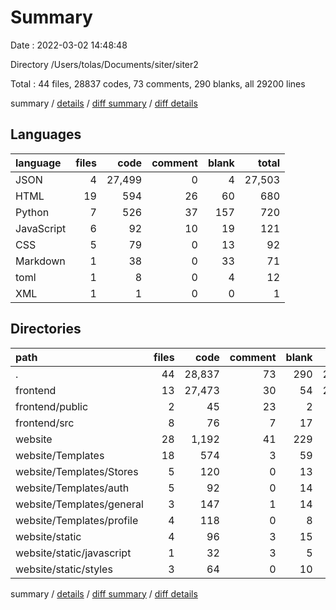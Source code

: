 # Summary

Date : 2022-03-02 14:48:48

Directory /Users/tolas/Documents/siter/siter2

Total : 44 files,  28837 codes, 73 comments, 290 blanks, all 29200 lines

summary / [details](details.md) / [diff summary](diff.md) / [diff details](diff-details.md)

## Languages
| language | files | code | comment | blank | total |
| :--- | ---: | ---: | ---: | ---: | ---: |
| JSON | 4 | 27,499 | 0 | 4 | 27,503 |
| HTML | 19 | 594 | 26 | 60 | 680 |
| Python | 7 | 526 | 37 | 157 | 720 |
| JavaScript | 6 | 92 | 10 | 19 | 121 |
| CSS | 5 | 79 | 0 | 13 | 92 |
| Markdown | 1 | 38 | 0 | 33 | 71 |
| toml | 1 | 8 | 0 | 4 | 12 |
| XML | 1 | 1 | 0 | 0 | 1 |

## Directories
| path | files | code | comment | blank | total |
| :--- | ---: | ---: | ---: | ---: | ---: |
| . | 44 | 28,837 | 73 | 290 | 29,200 |
| frontend | 13 | 27,473 | 30 | 54 | 27,557 |
| frontend/public | 2 | 45 | 23 | 2 | 70 |
| frontend/src | 8 | 76 | 7 | 17 | 100 |
| website | 28 | 1,192 | 41 | 229 | 1,462 |
| website/Templates | 18 | 574 | 3 | 59 | 636 |
| website/Templates/Stores | 5 | 120 | 0 | 13 | 133 |
| website/Templates/auth | 5 | 92 | 0 | 14 | 106 |
| website/Templates/general | 3 | 147 | 1 | 14 | 162 |
| website/Templates/profile | 4 | 118 | 0 | 8 | 126 |
| website/static | 4 | 96 | 3 | 15 | 114 |
| website/static/javascript | 1 | 32 | 3 | 5 | 40 |
| website/static/styles | 3 | 64 | 0 | 10 | 74 |

summary / [details](details.md) / [diff summary](diff.md) / [diff details](diff-details.md)